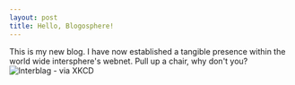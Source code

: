 ```yaml
---
layout: post
title: Hello, Blogosphere!
---
```


This is my new blog. I have now established a tangible presence within the world wide intersphere's webnet. Pull up a chair, why don't you?
![Interblag - via XKCD](http://imgs.xkcd.com/comics/interblag.png)